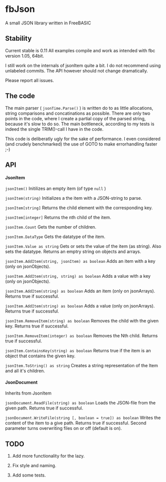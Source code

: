 # fbJson

A small JSON library written in FreeBASIC

## Stability

Current stable is 0.11 All examples compile and work as intended with fbc version 1.05, 64bit. 

I still work on the internals of jsonItem quite a bit. I do not recommend using unlabeled commits. The API however should not change dramatically.

Please report all issues.

## The code ##

The main parser ( `jsonTime.Parse()` ) is written do to as little allocations, string comparisons and concatinations as possible. There are only two points in the code,
where I create a partial copy of the parsed string, because it's slow to do so. The main bottleneck, according to my tests is indeed the single TRIM()-call I have in the code.

This code is deliberatly ugly for the sake of performance. I even considered (and crudely benchmarked) the use of GOTO to make errorhandling faster ;-)

## API

#### JsonItem

`jsonItem()` 
Initilizes an empty item (of type `null` )

`jsonItem(string)`
Initializes a the item with a JSON-string to parse.

`jsonItem[string]` 
Returns the child element with the corresponding key.

`jsonItem[integer]` 
Returns the nth child of the item.

`jsonItem.Count` 
Gets the number of children.

`jsonItem.DataType` 
Gets the datatype of the item.

`jsonItem.Value as string` 
Gets or sets the value of the item (as string). Also sets the datatype. Returns an emptry string on objects and arrays.

`jsonItem.AddItem(string, jsonItem) as boolean` 
Adds an item with a key (only on jsonObjects).

`jsonItem.AddItem(string, string) as boolean` 
Adds a value with a key (only on jsonObjects).

`jsonItem.AddItem(string) as boolean` 
Adds an item (only on jsonArrays). Returns true if successful.

`jsonItem.AddItem(string) as boolean` 
Adds a value (only on jsonArrays). Returns true if successful.

`jsonItem.RemoveItem(string) as boolean` 
Removes the child with the given key. Returns true if successful.

`jsonItem.RemoveItem(integer) as boolean` 
Removes the Nth child. Returns true if successful.

`jsonItem.ContainsKey(string) as boolean` 
Returns true if the item is an object that contains the given key.

`jsonItem.ToString() as string` 
Creates a string representation of the Item and all it's children.

#### JsonDocument

Inherits from JsonItem

`jsonDocument.ReadFile(string) as boolean`
Loads the JSON-file from the given path. Returns true if successful.

`jsonDocument.WriteFile(string [, boolean = true]) as boolean`
Writes the content of the item to a give path. Returns true if successful. Second parameter turns overwriting files on or off (default is on).

## TODO

1) Add more functionality for the lazy.

2) Fix style and naming.

3) Add some tests.
